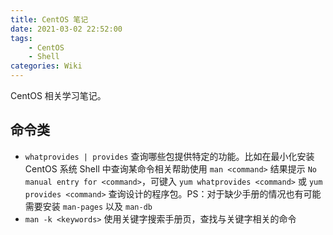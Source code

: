 ```yaml
---
title: CentOS 笔记
date: 2021-03-02 22:52:00
tags:
    - CentOS
    - Shell
categories: Wiki
---
```


CentOS 相关学习笔记。

<!-- more -->

## 命令类

- `whatprovides | provides` 查询哪些包提供特定的功能。比如在最小化安装 CentOS 系统 Shell 中查询某命令相关帮助使用 `man <command>` 结果提示 `No manual entry for <command>`，可键入 `yum whatprovides <command>` 或 `yum provides <command>` 查询设计的程序包。PS：对于缺少手册的情况也有可能需要安装 `man-pages` 以及 `man-db`
- `man -k <keywords>` 使用关键字搜索手册页，查找与关键字相关的命令
